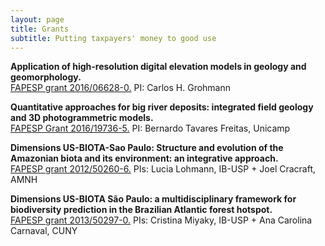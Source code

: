 ```yaml
---
layout: page
title: Grants
subtitle: Putting taxpayers' money to good use
---
```


**Application of high-resolution digital elevation models in geology and geomorphology.**  
[FAPESP grant 2016/06628-0.](http://www.bv.fapesp.br/en/auxilios/96792/application-of-high-resolution-digital-elevation-models-in-geology-and-geomorphology/) 
PI: Carlos H. Grohmann

**Quantitative approaches for big river deposits: integrated field geology and 3D photogrammetric models.**  
[FAPESP Grant 2016/19736-5.](http://www.bv.fapesp.br/en/auxilios/95546/quantitative-approaches-for-big-river-deposits-integrated-field-geology-and-3d-photogrammetric-mode/)
PI: Bernardo Tavares Freitas, Unicamp

**Dimensions US-BIOTA-Sao Paulo: Structure and evolution of the Amazonian biota and its environment: an integrative approach.**  
[FAPESP grant 2012/50260-6.](http://www.bv.fapesp.br/en/auxilios/55077/structure-and-evolution-of-the-amazonian-biota-and-its-environment-an-integrative-approach/)
PIs: Lucia Lohmann, IB-USP + Joel Cracraft, AMNH

**Dimensions US-BIOTA São Paulo: a multidisciplinary framework for biodiversity prediction in the Brazilian Atlantic forest hotspot.**  
[FAPESP grant 2013/50297-0.](http://www.bv.fapesp.br/en/auxilios/82209/dimensions-us-biota-sao-paulo-a-multidisciplinary-framework-for-biodiversity-prediction-in-the-braz/)
PIs: Cristina Miyaky, IB-USP + Ana Carolina Carnaval, CUNY

